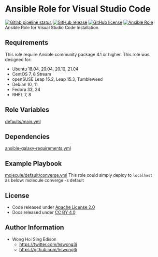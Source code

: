# Ansible Role for Visual Studio Code

[![Gitlab pipeline status](https://img.shields.io/gitlab/pipeline/alvistack/ansible-role-code/master)](https://gitlab.com/alvistack/ansible-role-code/-/pipelines)
[![GitHub release](https://img.shields.io/github/release/alvistack/ansible-role-code.svg)](https://github.com/alvistack/ansible-role-code/releases)
[![GitHub license](https://img.shields.io/github/license/alvistack/ansible-role-code.svg)](https://github.com/alvistack/ansible-role-code/blob/master/LICENSE)
[![Ansible Role](https://img.shields.io/badge/galaxy-alvistack.code-blue.svg)](https://galaxy.ansible.com/alvistack/code)
Ansible Role for Visual Studio Code Installation.

## Requirements

This role require Ansible community package 4.1 or higher.
This role was designed for:

  - Ubuntu 18.04, 20.04, 20.10, 21.04
  - CentOS 7, 8 Stream
  - openSUSE Leap 15.2, Leap 15.3, Tumbleweed
  - Debian 10, 11
  - Fedora 33, 34
  - RHEL 7, 8

## Role Variables

[defaults/main.yml](defaults/main.yml)

## Dependencies

[ansible-galaxy-requirements.yml](ansible-galaxy-requirements.yml)

## Example Playbook

[molecule/default/converge.yml](molecule/default/converge.yml)
This role could simply deploy to `localhost` as below:
molecule converge -s default

## License

  - Code released under [Apache License 2.0](LICENSE)
  - Docs released under [CC BY 4.0](http://creativecommons.org/licenses/by/4.0/)

## Author Information

  - Wong Hoi Sing Edison
      - <https://twitter.com/hswong3i>
      - <https://github.com/hswong3i>
